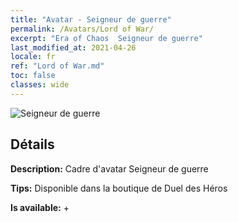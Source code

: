 ```yaml
---
title: "Avatar - Seigneur de guerre"
permalink: /Avatars/Lord of War/
excerpt: "Era of Chaos  Seigneur de guerre"
last_modified_at: 2021-04-26
locale: fr
ref: "Lord of War.md"
toc: false
classes: wide
---
```

 ![Seigneur de guerre](/images/a/avatarFrame_9.png)

## Détails

 **Description:** Cadre d'avatar Seigneur de guerre 

 **Tips:** Disponible dans la boutique de Duel des Héros 

 **Is available:**  + 

